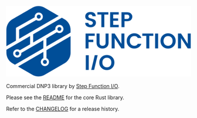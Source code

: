 ![Step Function I/O](./sfio_logo.png)

Commercial DNP3 library by [Step Function I/O](https://stepfunc.io/).

Please see the [README](dnp3/README.md) for the core Rust library.

Refer to the [CHANGELOG](CHANGELOG.md) for a release history.